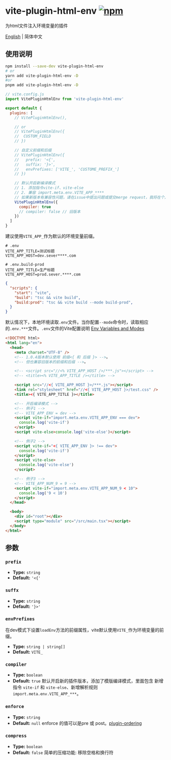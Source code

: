 # vite-plugin-html-env [![npm](https://img.shields.io/npm/v/vite-plugin-html-env.svg)](https://npmjs.com/package/vite-plugin-html-env)

为html文件注入环境变量的插件

[English](./README.md) | 简体中文

## 使用说明
```sh
npm install --save-dev vite-plugin-html-env
# or
yarn add vite-plugin-html-env -D
#or
pnpm add vite-plugin-html-env -D
```

```js
// vite.config.js
import VitePluginHtmlEnv from 'vite-plugin-html-env'

export default {
  plugins: [
    // VitePluginHtmlEnv(),

    // or
    // VitePluginHtmlEnv({
    //  CUSTOM_FIELD
    // })

    // 自定义前缀和后缀
    // VitePluginHtmlEnv({
    //   prefix: '<{',
    //   suffix: '}>',
    //   envPrefixes: ['VITE_', 'CUSTOME_PREFIX_']
    // })

    // 默认开启新编译模式
    // 1. 添加指令vite-if、vite-else
    // 2. 兼容 import.meta.env.VITE_APP_****
    // 如果新版本有兼容性问题，请在issue中提出问题或提交merge request，我将在个人空闲时间及时处理。
    VitePluginHtmlEnv({
      compiler: true
      // compiler: false // 旧版本
    })
  ]
}
```

建议使用`VITE_APP_`作为默认的环境变量前缀。

```
# .env
VITE_APP_TITLE=测试标题
VITE_APP_HOST=dev.sever****.com

# .env.build-prod
VITE_APP_TITLE=生产标题
VITE_APP_HOST=prod.sever.****.com
```

```json
{
  "scripts": {
    "start": "vite",
    "build": "tsc && vite build",
    "build:prod": "tsc && vite build --mode build-prod",
  }
}
```

默认情况下，本地环境读取`.env`文件。当你配置`--mode`命令时，读取相应的`.env.***`文件。`.env`文件的Vite配置说明 [Env Variables and Modes](https://vitejs.dev/guide/env-and-mode.html#env-variables)

```html
<!DOCTYPE html>
<html lang="en">
  <head>
    <meta charset="UTF-8" />
    <!-- 1.0.4版本默认使用 前缀<{ 和 后缀 }> -->。
    <!-- 但也兼容旧版本的前缀和后缀 -->。

    <!-- <script src="//<% VITE_APP_HOST />/***.js"></script> -->
    <!-- <title><% VITE_APP_TITLE /></title> -->

    <script src="//<{ VITE_APP_HOST }>/***.js"></script>
    <link rel="stylesheet" href="//<{ VITE_APP_HOST }>/test.css" />
    <title><{ VITE_APP_TITLE }></title>

    <!-- 开启编译模式 -->
    <!-- 例子1 -->
    <!-- VITE_APP_ENV = dev -->
    <script vite-if="import.meta.env.VITE_APP_ENV === dev">
      console.log('vite-if')
    </script>
    <script vite-else>console.log('vite-else')</script>

    <!-- 例子2 -->
    <script vite-if="<{ VITE_APP_ENV }> !== dev">
      console.log('vite-if')
    </script>
    <script vite-else>
      console.log('vite-else')
    </script>

    <!-- 例子3 -->
    <!-- VITE_APP_NUM_9 = 9 -->
    <script vite-if="import.meta.env.VITE_APP_NUM_9 < 10">
      console.log('9 < 10')
    </script>
  </head>

  <body>
    <div id="root"></div>
    <script type="module" src="/src/main.tsx"></script>
  </body>
</html>
```


## 参数

### `prefix`

- **Type:** `string`
- **Default:** `'<{'`

### `suffx`

- **Type:** `string`
- **Default:** `'}>'`

### `envPrefixes`
在dev模式下设置`loadEnv`方法的前缀属性，vite默认使用`VITE_`作为环境变量的前缀。

- **Type:** `string | string[]`
- **Default:** `VITE_`

### `compiler`

- **Type:** `boolean`
- **Default:** `true`
默认开启新的插件版本，添加了模版编译模式，里面包含 新增指令 `vite-if` 和 `vite-else`、新增解析规则 `import.meta.env.VITE_APP_***`。

### `enforce`
- **Type:** `string`
- **Default:** `null`
enforce 的值可以是pre 或 post。[plugin-ordering](https://vitejs.dev/guide/api-plugin.html#plugin-ordering)

### `compress`
- **Type:** `boolean`
- **Default:** `false`
简单的压缩功能: 移除空格和换行符
